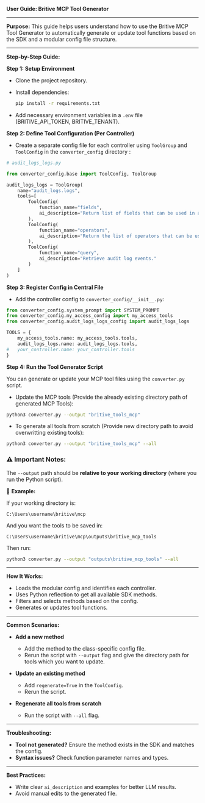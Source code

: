 **User Guide: Britive MCP Tool Generator**

---

**Purpose:**
This guide helps users understand how to use the Britive MCP Tool Generator to automatically generate or update tool functions based on the SDK and a modular config file structure.

---

**Step-by-Step Guide:**

**Step 1: Setup Environment**

* Clone the project repository.
* Install dependencies:

  ```bash
  pip install -r requirements.txt
  ```
* Add necessary environment variables in a `.env` file (BRITIVE_API_TOKEN, BRITIVE_TENANT).

**Step 2: Define Tool Configuration (Per Controller)**

* Create a separate config file for each controller using `ToolGroup` and `ToolConfig` in the `converter_config` directory :

```python
# audit_logs_logs.py

from converter_config.base import ToolConfig, ToolGroup

audit_logs_logs = ToolGroup(
    name="audit_logs.logs",
    tools=[
        ToolConfig(
            function_name="fields",
            ai_description="Return list of fields that can be used in a filter for an audit query."
        ),
        ToolConfig(
            function_name="operators",
            ai_description="Return the list of operators that can be used in a filter for an audit query."
        ),
        ToolConfig(
            function_name="query",
            ai_description="Retrieve audit log events."
        )
    ]
)
```

**Step 3: Register Config in Central File**

* Add the controller config to `converter_config/__init__.py`:

```python
from converter_config.system_prompt import SYSTEM_PROMPT
from converter_config.my_access_config import my_access_tools
from converter_config.audit_logs_logs_config import audit_logs_logs

TOOLS = {
    my_access_tools.name: my_access_tools.tools,
    audit_logs_logs.name: audit_logs_logs.tools,
#   your_controller.name: your_controller.tools
}
```

**Step 4: Run the Tool Generator Script**

You can generate or update your MCP tool files using the `converter.py` script.

* Update the MCP tools (Provide the already existing directory path of generated MCP Tools):

```bash
python3 converter.py --output "britive_tools_mcp"
```

* To generate all tools from scratch (Provide new directory path to avoid overwritting existing tools):

```bash
python3 converter.py --output "britive_tools_mcp" --all
```

### ⚠️ Important Notes:

The `--output` path should be **relative to your working directory** (where you run the Python script).

📌 **Example:**

If your working directory is:

```
C:\Users\username\britive\mcp
```

And you want the tools to be saved in:

```
C:\Users\username\britive\mcp\outputs\britive_mcp_tools
```

Then run:

```bash
python3 converter.py --output "outputs\britive_mcp_tools" --all
```

---

**How It Works:**

* Loads the modular config and identifies each controller.
* Uses Python reflection to get all available SDK methods.
* Filters and selects methods based on the config.
* Generates or updates tool functions.

---

**Common Scenarios:**

* **Add a new method**

  * Add the method to the class-specific config file.
  * Rerun the script with `--output` flag and give the directory path for tools which you want to update.

* **Update an existing method**

  * Add `regenerate=True` in the `ToolConfig`.
  * Rerun the script.

* **Regenerate all tools from scratch**

  * Run the script with `--all` flag.

---

**Troubleshooting:**

* **Tool not generated?** Ensure the method exists in the SDK and matches the config.
* **Syntax issues?** Check function parameter names and types.

---

**Best Practices:**

* Write clear `ai_description` and examples for better LLM results.
* Avoid manual edits to the generated file.
